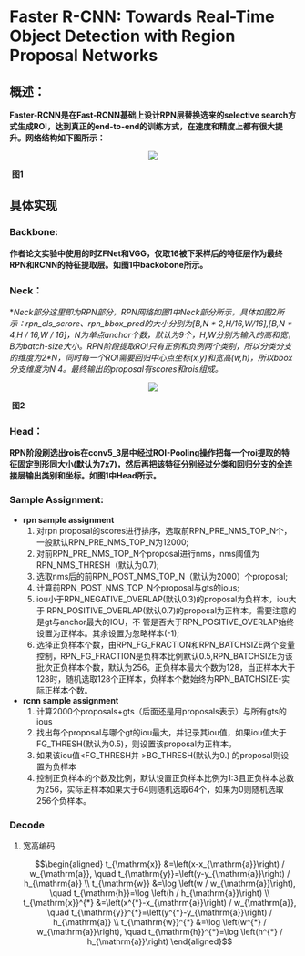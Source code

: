 # Faster R-CNN: Towards Real-Time Object Detection with Region Proposal Networks

## 概述：

**Faster-RCNN是在Fast-RCNN基础上设计RPN层替换选来的selective search方式生成ROI，达到真正的end-to-end的训练方式，在速度和精度上都有很大提升。网络结构如下图所示：**

<div align=center>
<img src="https://note.youdao.com/yws/api/personal/file/WEBd38dafd37fe793094027722946434e50?method=download&shareKey=11b70155c90c4da41ba28a6e0f4e8307"/>
</div>

​                                                                                                                                      **图1**

## 具体实现

### Backbone:

**作者论文实验中使用的时ZFNet和VGG，仅取16被下采样后的特征层作为最终RPN和RCNN的特征提取层。如图1中backobone所示。**



### Neck：

**Neck部分这里即为RPN部分，RPN网络如图1中Neck部分所示，具体如图2所示：rpn_cls_scrore、rpn_bbox_pred的大小分别为[B,N * 2,H/16,W/16],[B,N * 4,H / 16,W / 16]，N为单点anchor个数，默认为9个，H,W分别为输入的高和宽，B为batch-size大小。RPN阶段提取ROI只有正例和负例两个类别，所以分类分支的维度为2*N，同时每一个ROI需要回归中心点坐标(x,y)和宽高(w,h)，所以bbox分支维度为N *4。最终输出的proposal有scores和rois组成。**

<div align=center>
<img src="https://note.youdao.com/yws/api/personal/file/WEBc93f137ae20ce47b809bae894147b707?method=download&shareKey=79acbbc71cb6dfd047415ab3388a0990"/>
</div>

​                                                                                                                              **图2**



### Head：

**RPN阶段刷选出rois在conv5_3层中经过ROI-Pooling操作把每一个roi提取的特征固定到形同大小(默认为7x7)，然后再把该特征分别经过分类和回归分支的全连接层输出类别和坐标。如图1中Head所示。**



### Sample Assignment:

- **rpn sample assignment**
  1. 对rpn proposal的scores进行排序，选取前RPN_PRE_NMS_TOP_N个，一般默认RPN_PRE_NMS_TOP_N为12000;
  2. 对前RPN_PRE_NMS_TOP_N个proposal进行nms，nms阈值为RPN_NMS_THRESH（默认为0.7);
  3. 选取nms后的前RPN_POST_NMS_TOP_N（默认为2000）个proposal;
  4. 计算前RPN_POST_NMS_TOP_N个proposal与gts的ious;
  5. iou小于RPN_NEGATIVE_OVERLAP(默认0.3)的proposal为负样本，iou大于 RPN_POSITIVE_OVERLAP(默认0.7)的proposal为正样本。需要注意的是gt与anchor最大的IOU，不 管是否大于RPN_POSITIVE_OVERLAP始终设置为正样本。其余设置为忽略样本(-1);
  6. 选择正负样本个数，由RPN_FG_FRACTION和RPN_BATCHSIZE两个变量控制，RPN_FG_FRACTION是负样本比例默认0.5,RPN_BATCHSIZE为该批次正负样本个数，默认为256。正负样本最大个数为128，当正样本大于128时，随机选取128个正样本，负样本个数始终为RPN_BATCHSIZE-实际正样本个数。
- **rcnn sample assignment**
  1. 计算2000个proposals+gts（后面还是用proposals表示）与所有gts的ious
  2. 找出每个proposal与哪个gt的iou最大，并记录其iou值，如果iou值大于FG_THRESH(默认为0.5)，则设置该proposal为正样本。
  3. 如果该iou值<FG_THRESH并 >BG_THRESH(默认为0.) 的proposal则设置为负样本
  4. 控制正负样本的个数及比例，默认设置正负样本比例为1:3且正负样本总数为256，实际正样本如果大于64则随机选取64个，如果为0则随机选取256个负样本。



### Decode

1. 宽高编码

   ```math
   \begin{aligned}
   t_{\mathrm{x}} &=\left(x-x_{\mathrm{a}}\right) / w_{\mathrm{a}}, \quad t_{\mathrm{y}}=\left(y-y_{\mathrm{a}}\right) / h_{\mathrm{a}} \\
   t_{\mathrm{w}} &=\log \left(w / w_{\mathrm{a}}\right), \quad t_{\mathrm{h}}=\log \left(h / h_{\mathrm{a}}\right) \\
   t_{\mathrm{x}}^{*} &=\left(x^{*}-x_{\mathrm{a}}\right) / w_{\mathrm{a}}, \quad t_{\mathrm{y}}^{*}=\left(y^{*}-y_{\mathrm{a}}\right) / h_{\mathrm{a}} \\
   t_{\mathrm{w}}^{*} &=\log \left(w^{*} / w_{\mathrm{a}}\right), \quad t_{\mathrm{h}}^{*}=\log \left(h^{*} / h_{\mathrm{a}}\right)
   \end{aligned}
   ```